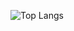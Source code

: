 
![Top Langs](https://github-readme-stats.vercel.app/api/top-langs/?username=myusername&hide=javascript,css,scss,html&theme=tokyonight)
<!--
**danielmacielbenicio/danielmacielbenicio** is a ✨ _special_ ✨ repository because its `README.md` (this file) appears on your GitHub profile.

Here are some ideas to get you started:

- 🔭 I’m currently working on ...
- 🌱 I’m currently learning ...
- 👯 I’m looking to collaborate on ...
- 🤔 I’m looking for help with ...
- 💬 Ask me about ...
- 📫 How to reach me: ...
- 😄 Pronouns: ...
- ⚡ Fun fact: ...
-->
